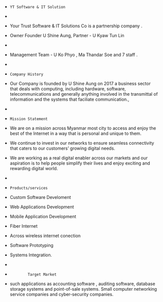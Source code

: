 -     YT Software & IT Solution
-
- Your Trust Software & IT Solutions Co is a partnership company .
- Owner Founder U Shine Aung, Partner - U Kyaw Tun Lin
-
- Management Team - U Ko Phyo , Ma Thandar Soe and 7 staff .
-

-     Company History
- Our Company is founded by U Shine Aung on 2017 a business sector that deals with computing, including hardware, software, telecommunications and generally anything involved in the transmittal of information and the systems that faciliate communication.,
-
-     Mission Statement
- We are on a mission across Myanmar most city to access and enjoy the best of the Internet in a way that is personal and unique to them.
- We continue to invest in our networks to ensure seamless connectivity that caters to our customers’ growing digital needs.
- We are working as a real digital enabler across our markets and our aspiration is to help people simplify their lives and enjoy exciting and rewarding digital world.
-
-     Products/services
- Custom Software Develoment
- Web Applications Development
- Mobile Application Development
- Fiber Internet
- Across wireless internet conection
- Software Prototyping
- Systems Integration.
-
-             Target Market
- such applications as accounting software , auditing software, database storage systems and point-of-sale systems. Small computer networking service companies and cyber-security companies.

